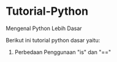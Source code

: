# Tutorial-Python
Mengenal Python Lebih Dasar

Berikut ini tutorial python dasar yaitu:

1. Perbedaan Penggunaan "is" dan "=="
